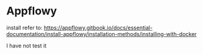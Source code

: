 # Appflowy

install refer to: https://appflowy.gitbook.io/docs/essential-documentation/install-appflowy/installation-methods/installing-with-docker

I have not test it